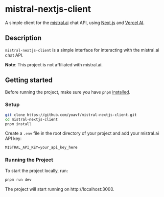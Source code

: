 # mistral-nextjs-client

A simple client for the [mistral.ai](https://mistral.ai) chat API, using [Next.js](https://nextjs.org/) and [Vercel AI](https://sdk.vercel.ai/).

## Description

`mistral-nextjs-client` is a simple interface for interacting with the mistral.ai chat API.

**Note**: This project is not affiliated with mistral.ai.

## Getting started

Before running the project, make sure you have `pnpm` [installed](https://pnpm.io/installation).

### Setup

```bash
git clone https://github.com/yoavf/mistral-nextjs-client.git
cd mistral-nextjs-client
pnpm install
```

Create a `.env` file in the root directory of your project and add your mistral.ai API key:

```
MISTRAL_API_KEY=your_api_key_here
```

### Running the Project

To start the project locally, run:

```bash
pnpm run dev
```

The project will start running on http://localhost:3000.
